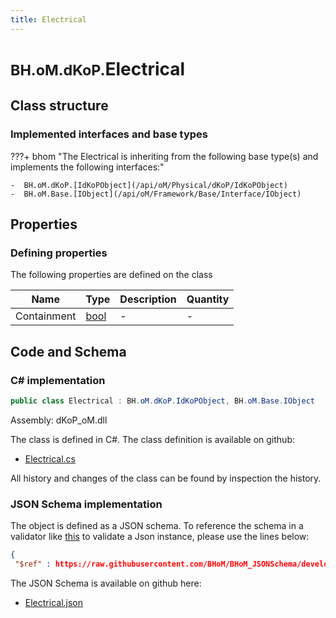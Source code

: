```yaml
---
title: Electrical
---
```


# <small>BH.oM.dKoP.</small>**Electrical**



## Class structure

### Implemented interfaces and base types

???+ bhom "The Electrical is inheriting from the following base type(s) and implements the following interfaces:"

    -  BH.oM.dKoP.[IdKoPObject](/api/oM/Physical/dKoP/IdKoPObject)
    -  BH.oM.Base.[IObject](/api/oM/Framework/Base/Interface/IObject)


## Properties



### Defining properties

The following properties are defined on the class

| Name             | Type             | Description      | Quantity         |
|------------------|------------------|------------------|------------------|
| Containment | [bool](https://learn.microsoft.com/en-us/dotnet/api/System.Boolean?view=netstandard-2.0) | - | - |


## Code and Schema

### C# implementation

``` C# title="C#"
public class Electrical : BH.oM.dKoP.IdKoPObject, BH.oM.Base.IObject
```

Assembly: dKoP_oM.dll

The class is defined in C#. The class definition is available on github:

- [Electrical.cs](https://github.com/BHoM/dKoP_Toolkit/blob/develop/dKoP_oM/Perfomance\Services\Electrical.cs)

All history and changes of the class can be found by inspection the history.
### JSON Schema implementation

The object is defined as a JSON schema. To reference the schema in a validator like [this](https://www.jsonschemavalidator.net/) to validate a Json instance, please use the lines below:

``` json title="JSON Schema"
{
 "$ref" : https://raw.githubusercontent.com/BHoM/BHoM_JSONSchema/develop/dKoP_oM/Electrical.json}
```

The JSON Schema is available on github here:

- [Electrical.json](https://github.com/BHoM/BHoM_JSONSchema/blob/develop/dKoP_oM/Electrical.json)
